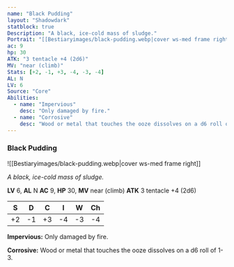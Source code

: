 ```yaml
---
name: "Black Pudding"
layout: "Shadowdark"
statblock: true
Description: "A black, ice-cold mass of sludge."
Portrait: "[[Bestiaryimages/black-pudding.webp|cover ws-med frame right]]"
ac: 9
hp: 30
ATK: "3 tentacle +4 (2d6)"
MV: "near (climb)"
Stats: [+2, -1, +3, -4, -3, -4]
AL: N
LV: 6
Source: "Core"
Abilities:
  - name: "Impervious"
    desc: "Only damaged by fire."
  - name: "Corrosive"
    desc: "Wood or metal that touches the ooze dissolves on a d6 roll of 1-3."
---
```


### Black Pudding

![[Bestiaryimages/black-pudding.webp|cover ws-med frame right]]

_A black, ice-cold mass of sludge._

**LV** 6, **AL** N
**AC** 9, **HP** 30, **MV** near (climb)
**ATK** 3 tentacle +4 (2d6)

|  S  |  D  |  C  |  I  |  W  |  Ch  |
|:---:|:---:|:---:|:---:|:---:|:----:|
| +2 | -1 | +3 | -4 | -3 | -4 |

**Impervious:** Only damaged by fire.

**Corrosive:** Wood or metal that touches the ooze dissolves on a d6 roll of 1-3.

